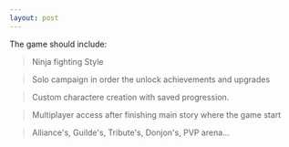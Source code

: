 ```yaml
---
layout: post
---
```

The game should include:  

> Ninja fighting Style

> Solo campaign in order the unlock achievements and upgrades

> Custom charactere creation with saved progression.

> Multiplayer access after finishing main story where the game start

> Alliance's, Guilde's, Tribute's, Donjon's, PVP arena...  